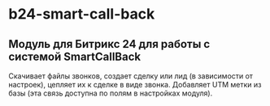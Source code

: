 # b24-smart-call-back

## Модуль для Битрикс 24 для работы с системой SmartCallBack
Скачивает файлы звонков, создает сделку или лид (в зависимости от настроек), цепляет их к сделке в виде звонка. Добавляет UTM метки из базы (эта связь доступна по полям в настройках модуля).
